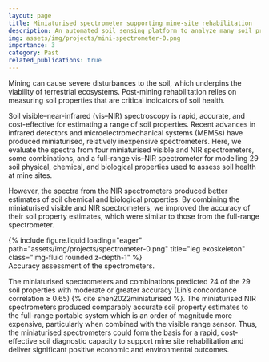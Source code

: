 ```yaml
---
layout: page
title: Miniaturised spectrometer supporting mine-site rehabilitation
description: An automated soil sensing platform to analyze many soil properties.
img: assets/img/projects/mini-spectrometer-0.png
importance: 3
category: Past
related_publications: true
---
```


Mining can cause severe disturbances to the soil, which underpins the viability of terrestrial ecosystems. Post-mining rehabilitation relies on measuring soil properties that are critical indicators of soil health.

Soil visible–near-infrared (vis–NIR) spectroscopy is rapid, accurate, and cost-effective for estimating a range of soil properties. Recent advances in infrared detectors and microelectromechanical systems (MEMSs) have produced miniaturised, relatively inexpensive spectrometers. Here, we evaluate the spectra from four miniaturised visible and NIR spectrometers, some combinations, and a full-range vis–NIR spectrometer for modelling 29 soil physical, chemical, and biological properties used to assess soil health at mine sites.

However, the spectra from the NIR spectrometers produced better estimates of soil chemical and biological properties. By combining the miniaturised visible and NIR spectrometers, we improved the accuracy of their soil property estimates, which were similar to those from the full-range spectrometer.

<div class="row justify-content-sm-center">
    <div class="col-sm-6 mt-3 mt-md-0">
        {% include figure.liquid loading="eager" path="assets/img/projects/spectrometer-0.png" title="leg exoskeleton" class="img-fluid rounded z-depth-1" %}
    </div>
</div>
<div class="caption">
    Accuracy assessment of the spectrometers. 
</div>

The miniaturised spectrometers and combinations predicted 24 of the 29 soil properties with moderate or greater accuracy (Lin’s concordance correlation ≥ 0.65) {% cite shen2022miniaturised %}. The miniaturised NIR spectrometers produced comparably accurate soil property estimates to the full-range portable system which is an order of magnitude more expensive, particularly when combined with the visible range sensor. Thus, the miniaturised spectrometers could form the basis for a rapid, cost-effective soil diagnostic capacity to support mine site rehabilitation and deliver significant positive economic and environmental outcomes.
